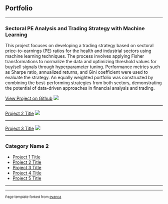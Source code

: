 ## Portfolio

---

### Sectoral PE Analysis and Trading Strategy with Machine Learning 
This project focuses on developing a trading strategy based on sectoral price-to-earnings (PE) ratios for the health and industrial sectors using machine learning techniques. The process involves applying Fisher transformations to normalize the data and optimizing threshold values for buy/sell signals through hyperparameter tuning. Performance metrics such as Sharpe ratio, annualized returns, and Gini coefficient were used to evaluate the strategy. An equally weighted portfolio was constructed by combining the best-performing strategies from both sectors, demonstrating the potential of data-driven approaches in financial analysis and trading.

[View Project on Github](/sample_page)
<img src="images/dummy_thumbnail.jpg?raw=true"/>

---
[Project 2 Title](/pdf/sample_presentation.pdf)
<img src="images/dummy_thumbnail.jpg?raw=true"/>

---
[Project 3 Title](http://example.com/)
<img src="images/dummy_thumbnail.jpg?raw=true"/>

---

### Category Name 2

- [Project 1 Title](http://example.com/)
- [Project 2 Title](http://example.com/)
- [Project 3 Title](http://example.com/)
- [Project 4 Title](http://example.com/)
- [Project 5 Title](http://example.com/)

---




---
<p style="font-size:11px">Page template forked from <a href="https://github.com/evanca/quick-portfolio">evanca</a></p>
<!-- Remove above link if you don't want to attibute -->
